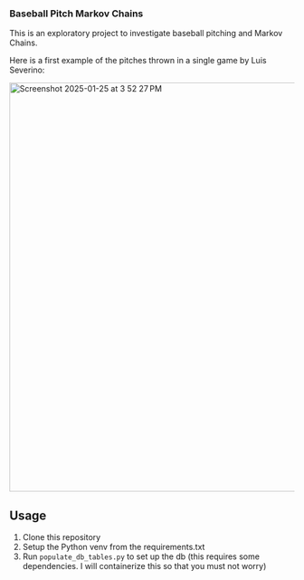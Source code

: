 ### Baseball Pitch Markov Chains
This is an exploratory project to investigate baseball pitching and Markov Chains.

Here is a first example of the pitches thrown in a single game by Luis Severino:


<img width="722" alt="Screenshot 2025-01-25 at 3 52 27 PM" src="https://github.com/user-attachments/assets/0844d984-85b2-4472-80a9-1ffcf45334b2" />

## Usage
1. Clone this repository
2. Setup the Python venv from the requirements.txt 
3. Run `populate_db_tables.py` to set up the db (this requires some dependencies. I will containerize this so that you must not worry)
